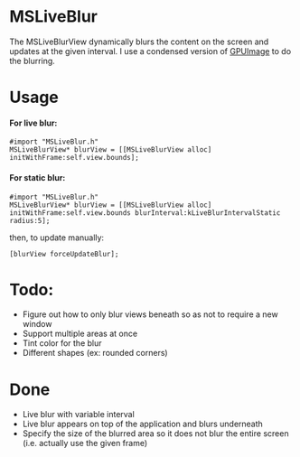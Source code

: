 MSLiveBlur
==========

The MSLiveBlurView dynamically blurs the content on the screen and updates at the given interval.
I use a condensed version of [GPUImage](https://github.com/BradLarson/GPUImage) to do the blurring.

# Usage

#### For live blur:

    #import "MSLiveBlur.h"
    MSLiveBlurView* blurView = [[MSLiveBlurView alloc] initWithFrame:self.view.bounds];

#### For static blur:

    #import "MSLiveBlur.h"
    MSLiveBlurView* blurView = [[MSLiveBlurView alloc] initWithFrame:self.view.bounds blurInterval:kLiveBlurIntervalStatic radius:5];

then, to update manually:

    [blurView forceUpdateBlur];

# Todo:
* Figure out how to only blur views beneath so as not to require a new window
* Support multiple areas at once
* Tint color for the blur
* Different shapes (ex: rounded corners)

# Done
* Live blur with variable interval
* Live blur appears on top of the application and blurs underneath
* Specify the size of the blurred area so it does not blur the entire screen (i.e. actually use the given frame)